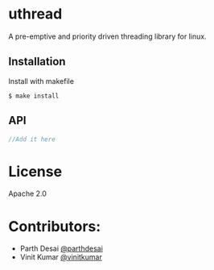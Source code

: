 # uthread

A pre-emptive and priority driven threading library for linux.

## Installation

  Install with makefile

```
$ make install
```

## API

```c
//Add it here
```

# License

  Apache 2.0

# Contributors:

- Parth Desai [@parthdesai](http://github.com/parthdesai)
- Vinit Kumar [@vinitkumar](http://github.com/vinitkumar)
